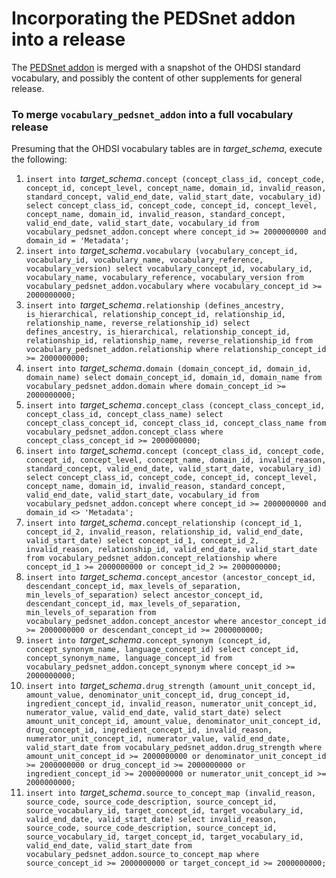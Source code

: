 # Incorporating the PEDSnet addon into a release

The [PEDSnet addon](../dcc_maintenance/PEDSnet_vocabulary_addon.md) is merged with a snapshot of the OHDSI standard vocabulary, and possibly the content of other supplements for general release.

### To merge `vocabulary_pedsnet_addon` into a full vocabulary release

Presuming that the OHDSI vocabulary tables are in _target\_schema_, execute the following:

1. `insert into `_target\_schema_`.concept (concept_class_id, concept_code, concept_id, concept_level, concept_name, domain_id, invalid_reason, standard_concept, valid_end_date, valid_start_date, vocabulary_id) select concept_class_id, concept_code, concept_id, concept_level, concept_name, domain_id, invalid_reason, standard_concept, valid_end_date, valid_start_date, vocabulary_id from vocabulary_pedsnet_addon.concept where concept_id >= 2000000000 and domain_id = 'Metadata';`
2. `insert into `_target\_schema_`.vocabulary (vocabulary_concept_id, vocabulary_id, vocabulary_name, vocabulary_reference, vocabulary_version) select vocabulary_concept_id, vocabulary_id, vocabulary_name, vocabulary_reference, vocabulary_version from vocabulary_pedsnet_addon.vocabulary where vocabulary_concept_id >= 2000000000;`
3. `insert into `_target\_schema_`.relationship (defines_ancestry, is_hierarchical, relationship_concept_id, relationship_id, relationship_name, reverse_relationship_id) select defines_ancestry, is_hierarchical, relationship_concept_id, relationship_id, relationship_name, reverse_relationship_id from vocabulary_pedsnet_addon.relationship where relationship_concept_id >= 2000000000;`
4. `insert into `_target\_schema_`.domain (domain_concept_id, domain_id, domain_name) select domain_concept_id, domain_id, domain_name from vocabulary_pedsnet_addon.domain where domain_concept_id >= 2000000000;`
5. `insert into `_target\_schema_`.concept_class (concept_class_concept_id, concept_class_id, concept_class_name) select concept_class_concept_id, concept_class_id, concept_class_name from vocabulary_pedsnet_addon.concept_class where concept_class_concept_id >= 2000000000;`
6. `insert into `_target\_schema_`.concept (concept_class_id, concept_code, concept_id, concept_level, concept_name, domain_id, invalid_reason, standard_concept, valid_end_date, valid_start_date, vocabulary_id) select concept_class_id, concept_code, concept_id, concept_level, concept_name, domain_id, invalid_reason, standard_concept, valid_end_date, valid_start_date, vocabulary_id from vocabulary_pedsnet_addon.concept where concept_id >= 2000000000 and domain_id <> 'Metadata';`
7. `insert into `_target\_schema_`.concept_relationship (concept_id_1, concept_id_2, invalid_reason, relationship_id, valid_end_date, valid_start_date) select concept_id_1, concept_id_2, invalid_reason, relationship_id, valid_end_date, valid_start_date from vocabulary_pedsnet_addon.concept_relationship where concept_id_1 >= 2000000000 or concept_id_2 >= 2000000000;`
8. `insert into `_target\_schema_`.concept_ancestor (ancestor_concept_id, descendant_concept_id, max_levels_of_separation, min_levels_of_separation) select ancestor_concept_id, descendant_concept_id, max_levels_of_separation, min_levels_of_separation from vocabulary_pedsnet_addon.concept_ancestor where ancestor_concept_id >= 2000000000 or descendant_concept_id >= 2000000000;`
9. `insert into `_target\_schema_`.concept_synonym (concept_id, concept_synonym_name, language_concept_id) select concept_id, concept_synonym_name, language_concept_id from vocabulary_pedsnet_addon.concept_synonym where concept_id >= 2000000000;`
10. `insert into `_target\_schema_`.drug_strength (amount_unit_concept_id, amount_value, denominator_unit_concept_id, drug_concept_id, ingredient_concept_id, invalid_reason, numerator_unit_concept_id, numerator_value, valid_end_date, valid_start_date) select amount_unit_concept_id, amount_value, denominator_unit_concept_id, drug_concept_id, ingredient_concept_id, invalid_reason, numerator_unit_concept_id, numerator_value, valid_end_date, valid_start_date from vocabulary_pedsnet_addon.drug_strength where amount_unit_concept_id >= 2000000000 or denominator_unit_concept_id >= 2000000000 or drug_concept_id >= 2000000000 or ingredient_concept_id >= 2000000000 or numerator_unit_concept_id >= 2000000000;`
11. `insert into `_target\_schema_`.source_to_concept_map (invalid_reason, source_code, source_code_description, source_concept_id, source_vocabulary_id, target_concept_id, target_vocabulary_id, valid_end_date, valid_start_date) select invalid_reason, source_code, source_code_description, source_concept_id, source_vocabulary_id, target_concept_id, target_vocabulary_id, valid_end_date, valid_start_date from vocabulary_pedsnet_addon.source_to_concept_map where source_concept_id >= 2000000000 or target_concept_id >= 2000000000;`

